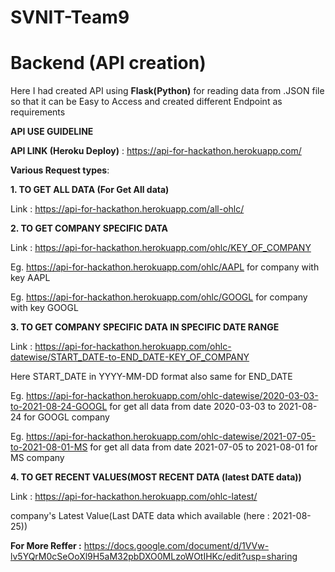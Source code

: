 # SVNIT-Team9

# Backend (API creation)

Here I had created API using **Flask(Python)** for reading data from .JSON file so that it can be Easy to Access and created different Endpoint as requirements

**API USE GUIDELINE**

**API LINK (Heroku Deploy)** : https://api-for-hackathon.herokuapp.com/

**Various Request types**:

**1. TO GET ALL DATA (For Get All data)**

Link : https://api-for-hackathon.herokuapp.com/all-ohlc/

**2. TO GET COMPANY SPECIFIC DATA**

Link : https://api-for-hackathon.herokuapp.com/ohlc/KEY_OF_COMPANY

Eg. https://api-for-hackathon.herokuapp.com/ohlc/AAPL for company with key AAPL

Eg. https://api-for-hackathon.herokuapp.com/ohlc/GOOGL for company with key GOOGL

**3. TO GET COMPANY SPECIFIC DATA IN SPECIFIC DATE RANGE**

Link : https://api-for-hackathon.herokuapp.com/ohlc-datewise/START_DATE-to-END_DATE-KEY_OF_COMPANY

Here START_DATE in YYYY-MM-DD format also same for END_DATE

Eg. https://api-for-hackathon.herokuapp.com/ohlc-datewise/2020-03-03-to-2021-08-24-GOOGL for get all data from date 2020-03-03 to 2021-08-24 for GOOGL company

Eg. https://api-for-hackathon.herokuapp.com/ohlc-datewise/2021-07-05-to-2021-08-01-MS for get all data from date 2021-07-05 to 2021-08-01 for MS company

**4. TO GET RECENT VALUES(MOST RECENT DATA (latest DATE data))**

Link : https://api-for-hackathon.herokuapp.com/ohlc-latest/ 

company's Latest Value(Last DATE data which available (here : 2021-08-25)) 

**For More Reffer :** https://docs.google.com/document/d/1VVw-lv5YQrM0cSeOoXl9H5aM32pbDXO0MLzoWOtIHKc/edit?usp=sharing
